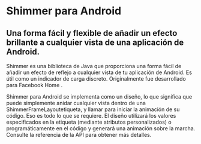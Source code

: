 # Shimmer para Android

## Una forma fácil y flexible de añadir un efecto brillante a cualquier vista de una aplicación de Android.

Shimmer es una biblioteca de Java que proporciona una forma fácil de añadir un efecto de reflejo a cualquier vista de tu aplicación de Android. Es útil como un indicador de carga discreto. Originalmente fue desarrollado para Facebook Home .

Shimmer para Android se implementa como un diseño, lo que significa que puede simplemente anidar cualquier vista dentro de una ShimmerFrameLayoutetiqueta, y llamar para iniciar la animación de su código. Eso es todo lo que se requiere. El diseño utilizará los valores especificados en la etiqueta (mediante atributos personalizados) o programáticamente en el código y generará una animación sobre la marcha. Consulte la referencia de la API para obtener más detalles.

